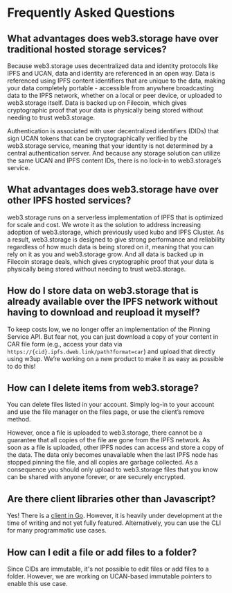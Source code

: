 # Frequently Asked Questions

## What advantages does web3.storage have over traditional hosted storage services?

Because web3.storage uses decentralized data and identity protocols like IPFS and UCAN, data and identity are referenced in an open way. Data is referenced using IPFS content identifiers that are unique to the data, making your data completely portable - accessible from anywhere broadcasting data to the IPFS network, whether on a local or peer device, or uploaded to web3.storage itself. Data is backed up on Filecoin, which gives cryptographic proof that your data is physically being stored without needing to trust web3.storage.

Authentication is associated with user decentralized identifiers (DIDs) that sign UCAN tokens that can be cryptographically verified by the web3.storage service, meaning that your identity is not determined by a central authentication server. And because any storage solution can utilize the same UCAN and IPFS content IDs, there is no lock-in to web3.storage’s service.

## What advantages does web3.storage have over other IPFS hosted services?

web3.storage runs on a serverless implementation of IPFS that is optimized for scale and cost.
We wrote it as the solution to address increasing adoption of web3.storage, which previously used kubo and IPFS Cluster. As a result, web3.storage is designed to give strong performance and reliability regardless of how much data is being stored on it, meaning that you can rely on it as you and web3.storage grow. And all data is backed up in Filecoin storage deals, which gives cryptographic proof that your data is physically being stored without needing to trust web3.storage.

## How do I store data on web3.storage that is already available over the IPFS network without having to download and reupload it myself?

To keep costs low, we no longer offer an implementation of the Pinning Service API. But fear not, you can just download a copy of your content in CAR file form (e.g., access your data via `https://{cid}.ipfs.dweb.link/path?format=car`) and upload that directly using w3up. We’re working on a new product to make it as easy as possible to do this!

## How can I delete items from web3.storage?

You can delete files listed in your account. Simply log-in to your account and use the file manager on the files page, or use the client’s remove method.

However, once a file is uploaded to web3.storage, there cannot be a guarantee that all copies of the file are gone from the IPFS network. As soon as a file is uploaded, other IPFS nodes can access and store a copy of the data. The data only becomes unavailable when the last IPFS node has stopped pinning the file, and all copies are garbage collected. As a consequence you should only upload to web3.storage files that you know can be shared with anyone forever, or are securely encrypted.

## Are there client libraries other than Javascript?

Yes! There is a [client in Go](/docs/go-w3up). However, it is heavily under development at the time of writing and not yet fully featured. Alternatively, you can use the CLI for many programmatic use cases.

## How can I edit a file or add files to a folder?

Since CIDs are immutable, it's not possible to edit files or add files to a folder. However, we are working on UCAN-based immutable pointers to enable this use case.
